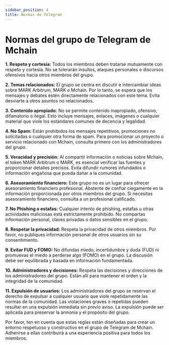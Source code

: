 ```yaml
---
sidebar_position: 4
title: Normas de Telegram
---
```


# Normas del grupo de Telegram de Mchain

**1. Respeto y cortesía:** Todos los miembros deben tratarse mutuamente con respeto y cortesía. No se tolerarán insultos, ataques personales o discursos ofensivos hacia otros miembros del grupo.

**2. Temas relacionados:** El grupo se centra en discutir e intercambiar ideas sobre MARK Arbitrum, MARK o Mchain. Por lo tanto, se espera que los mensajes y debates estén directamente relacionados con este tema. Evita desviarte a otros asuntos no relacionados.

**3. Contenido apropiado:** No se permite contenido inapropiado, ofensivo, difamatorio o ilegal. Esto incluye mensajes, enlaces, imágenes o cualquier material que viole los estándares comunes de decencia y legalidad.

**4. No Spam:** Están prohibidos los mensajes repetitivos, promociones no solicitadas o cualquier otra forma de spam. Para promocionar un proyecto o servicio relacionado con Mchain, consulta primero con los administradores del grupo.

**5. Veracidad y precisión:** Al compartir información o noticias sobre Mchain, el token MARK Arbitrum o MARK, es esencial verificar las fuentes y proporcionar detalles precisos. Evita difundir rumores infundados o información engañosa que pueda dañar a la comunidad.

**6. Asesoramiento financiero:** Este grupo no es un lugar para ofrecer asesoramiento financiero profesional. Abstente de confiar ciegamente en la información proporcionada por otros miembros del grupo. Si necesitas asesoramiento financiero, consulta a un profesional calificado.

**7. No Phishing o estafas:** Cualquier intento de phishing, estafas u otras actividades maliciosas está estrictamente prohibido. No compartas información personal, claves privadas o datos sensibles en el grupo.

**8. Respetar la privacidad:** Respeta la privacidad de otros miembros. Por favor, no publiques información personal de otros usuarios sin su consentimiento.

**9. Evitar FUD y FOMO:** No difundas miedo, incertidumbre y duda (FUD) ni promuevas el miedo a perderse algo (FOMO) en el grupo. La discusión debe ser equilibrada y basada en información fundamentada.

**10. Administradores y decisiones:** Respeta las decisiones y direcciones de los administradores del grupo. Están allí para mantener el orden y la integridad de la comunidad.

**11. Expulsión de usuarios:** Los administradores del grupo se reservan el derecho de expulsar a cualquier usuario que viole repetidamente las normas de la comunidad. Las violaciones graves o repetidas pueden resultar en una expulsión inmediata sin previo aviso. La expulsión puede ser aplicada para preservar la armonía y el propósito del grupo.

Por favor, ten en cuenta que estas reglas están diseñadas para crear un entorno respetuoso y constructivo en el grupo de Telegram de Mchain. Adherirse a ellas contribuirá a una experiencia positiva para todos los miembros.
